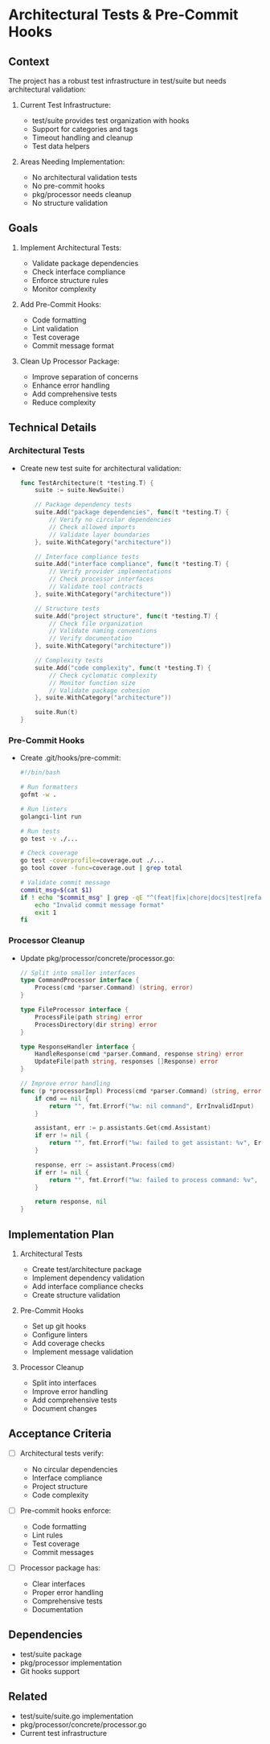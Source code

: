# Architectural Tests & Pre-Commit Hooks

## Context

The project has a robust test infrastructure in test/suite but needs architectural validation:

1. Current Test Infrastructure:
   - test/suite provides test organization with hooks
   - Support for categories and tags
   - Timeout handling and cleanup
   - Test data helpers

2. Areas Needing Implementation:
   - No architectural validation tests
   - No pre-commit hooks
   - pkg/processor needs cleanup
   - No structure validation

## Goals

1. Implement Architectural Tests:
   - Validate package dependencies
   - Check interface compliance
   - Enforce structure rules
   - Monitor complexity

2. Add Pre-Commit Hooks:
   - Code formatting
   - Lint validation
   - Test coverage
   - Commit message format

3. Clean Up Processor Package:
   - Improve separation of concerns
   - Enhance error handling
   - Add comprehensive tests
   - Reduce complexity

## Technical Details

### Architectural Tests
- Create new test suite for architectural validation:
  ```go
  func TestArchitecture(t *testing.T) {
      suite := suite.NewSuite()

      // Package dependency tests
      suite.Add("package dependencies", func(t *testing.T) {
          // Verify no circular dependencies
          // Check allowed imports
          // Validate layer boundaries
      }, suite.WithCategory("architecture"))

      // Interface compliance tests
      suite.Add("interface compliance", func(t *testing.T) {
          // Verify provider implementations
          // Check processor interfaces
          // Validate tool contracts
      }, suite.WithCategory("architecture"))

      // Structure tests
      suite.Add("project structure", func(t *testing.T) {
          // Check file organization
          // Validate naming conventions
          // Verify documentation
      }, suite.WithCategory("architecture"))

      // Complexity tests
      suite.Add("code complexity", func(t *testing.T) {
          // Check cyclomatic complexity
          // Monitor function size
          // Validate package cohesion
      }, suite.WithCategory("architecture"))

      suite.Run(t)
  }
  ```

### Pre-Commit Hooks
- Create .git/hooks/pre-commit:
  ```bash
  #!/bin/bash
  
  # Run formatters
  gofmt -w .
  
  # Run linters
  golangci-lint run
  
  # Run tests
  go test -v ./...
  
  # Check coverage
  go test -coverprofile=coverage.out ./...
  go tool cover -func=coverage.out | grep total
  
  # Validate commit message
  commit_msg=$(cat $1)
  if ! echo "$commit_msg" | grep -qE "^(feat|fix|chore|docs|test|refactor): "; then
      echo "Invalid commit message format"
      exit 1
  fi
  ```

### Processor Cleanup
- Update pkg/processor/concrete/processor.go:
  ```go
  // Split into smaller interfaces
  type CommandProcessor interface {
      Process(cmd *parser.Command) (string, error)
  }

  type FileProcessor interface {
      ProcessFile(path string) error
      ProcessDirectory(dir string) error
  }

  type ResponseHandler interface {
      HandleResponse(cmd *parser.Command, response string) error
      UpdateFile(path string, responses []Response) error
  }

  // Improve error handling
  func (p *processorImpl) Process(cmd *parser.Command) (string, error) {
      if cmd == nil {
          return "", fmt.Errorf("%w: nil command", ErrInvalidInput)
      }

      assistant, err := p.assistants.Get(cmd.Assistant)
      if err != nil {
          return "", fmt.Errorf("%w: failed to get assistant: %v", ErrProcessing, err)
      }

      response, err := assistant.Process(cmd)
      if err != nil {
          return "", fmt.Errorf("%w: failed to process command: %v", ErrProcessing, err)
      }

      return response, nil
  }
  ```

## Implementation Plan

1. Architectural Tests
   - Create test/architecture package
   - Implement dependency validation
   - Add interface compliance checks
   - Create structure validation

2. Pre-Commit Hooks
   - Set up git hooks
   - Configure linters
   - Add coverage checks
   - Implement message validation

3. Processor Cleanup
   - Split into interfaces
   - Improve error handling
   - Add comprehensive tests
   - Document changes

## Acceptance Criteria

- [ ] Architectural tests verify:
  - No circular dependencies
  - Interface compliance
  - Project structure
  - Code complexity

- [ ] Pre-commit hooks enforce:
  - Code formatting
  - Lint rules
  - Test coverage
  - Commit messages

- [ ] Processor package has:
  - Clear interfaces
  - Proper error handling
  - Comprehensive tests
  - Documentation

## Dependencies

- test/suite package
- pkg/processor implementation
- Git hooks support

## Related

- test/suite/suite.go implementation
- pkg/processor/concrete/processor.go
- Current test infrastructure
